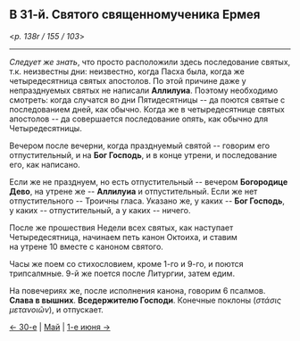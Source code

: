 
## В 31-й. Святого священномученика Ермея

<*p. 138r / 155 / 103*>

---

*Следует же знать*, что просто расположили здесь последование святых, т.к. неизвестны дни: неизвестно, 
когда Пасха была, когда же четыредесятница святых апостолов. По этой причине даже у непразднуемых 
святых не написали **Аллилуиа**. Поэтому необходимо смотреть: когда случатся во дни Пятидесятницы -- 
да поются святые с последованием дней, как обычно. Когда же в четыредесятнице святых апостолов -- 
да совершается последование опять, как обычно для Четыредесятницы. 

Вечером после вечерни, когда празднуемый святой -- говорим его отпустительный, и на **Бог Господь**, 
и в конце утрени, и последование его, как написано. 

Если же не празднуем, но есть отпустительный -- вечером **Богородице Дево**, на утрене же -- **Аллилуиа** 
и отпустительный. Если же нет отпустительного -- Троичны гласа. Указано же, у каких -- **Бог Господь**, 
у каких -- отпустительный, а у каких -- ничего. 

После же прошествия Недели всех святых, как наступает Четыредесятница, начинаем петь канон Октоиха, и ставим   
на утрене 10 вместе с каноном святого. 

Часы же поем со стихословием, кроме 1-го и 9-го, и поются трипсалмные. 9-й же поется после Литургии, 
затем едим. 

На повечериях же, после исполнения канона, говорим 6 псалмов. **Слава в вышних**. **Вседержителю Господи**. 
Конечные поклоны (*στάσις μετανοιῶν*), и отпускает.    

[← 30-е](05_30_MES.ru.md) | [Май](README.md#31-й) | [1-е июня →](../06_june/06_01_MES.ru.md)
